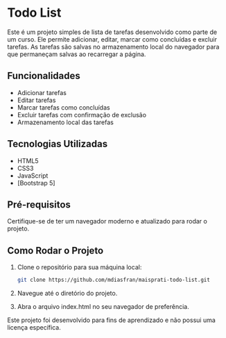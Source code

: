 # Todo List

Este é um projeto simples de lista de tarefas desenvolvido como parte de um curso. Ele permite adicionar, editar, marcar como concluídas e excluir tarefas. As tarefas são salvas no armazenamento local do navegador para que permaneçam salvas ao recarregar a página.

## Funcionalidades

- Adicionar tarefas
- Editar tarefas
- Marcar tarefas como concluídas
- Excluir tarefas com confirmação de exclusão
- Armazenamento local das tarefas

## Tecnologias Utilizadas

- HTML5
- CSS3
- JavaScript
- [Bootstrap 5]

## Pré-requisitos

Certifique-se de ter um navegador moderno e atualizado para rodar o projeto.

## Como Rodar o Projeto

1. Clone o repositório para sua máquina local:
   ```bash
   git clone https://github.com/mdiasfran/maisprati-todo-list.git
   ```

2. Navegue até o diretório do projeto.
3. Abra o arquivo index.html no seu navegador de preferência.

Este projeto foi desenvolvido para fins de aprendizado e não possui uma licença específica.
